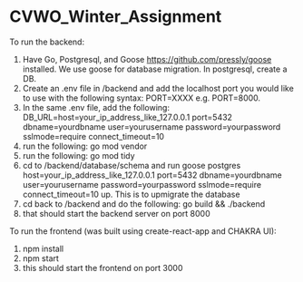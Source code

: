 # CVWO_Winter_Assignment

To run the backend:
1. Have Go, Postgresql, and Goose https://github.com/pressly/goose installed. We use goose for database migration. In postgresql, create a DB.
2. Create an .env file in /backend and add the localhost port you would like to use with the following syntax: PORT=XXXX e.g. PORT=8000.
3. In the same .env file, add the following: DB_URL=host=your_ip_address_like_127.0.0.1 port=5432 dbname=yourdbname user=yourusername password=yourpassword sslmode=require connect_timeout=10
4. run the following: go mod vendor
5. run the following: go mod tidy
6. cd to /backend/database/schema and run goose postgres host=your_ip_address_like_127.0.0.1 port=5432 dbname=yourdbname user=yourusername password=yourpassword sslmode=require connect_timeout=10 up. This is to upmigrate the database
7. cd back to /backend and do the following: go build && ./backend
8. that should start the backend server on port 8000

To run the frontend (was built using create-react-app and CHAKRA UI):
1. npm install
2. npm start
3. this should start the frontend on port 3000

